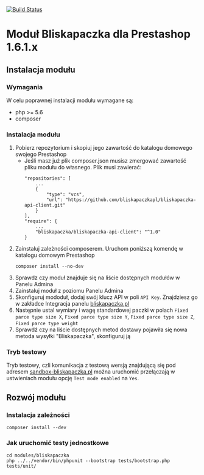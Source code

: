 [![Build Status](https://travis-ci.org/bliskapaczkapl/prestashop.svg?branch=master)](https://travis-ci.org/bliskapaczkapl/prestashop)

# Moduł Bliskapaczka dla Prestashop 1.6.1.x 

## Instalacja modułu

### Wymagania
W celu poprawnej instalacji modułu wymagane są:
- php >= 5.6
- composer

### Instalacja modułu
1. Pobierz repozytorium i skopiuj jego zawartość do katalogu domowego swojego Prestashop
    - Jeśli masz już plik composer.json musisz zmergować zawartość pliku modułu do własnego. Plik musi zawierać:
        ```
        "repositories": [
            ...
            {
                "type": "vcs",
                "url": "https://github.com/bliskapaczkapl/bliskapaczka-api-client.git"
            }
        ],
        "require": {
            ...
            "bliskapaczka/bliskapaczka-api-client": "^1.0"
        }
        ```
1. Zainstaluj zależności composerem. Uruchom poniższą komendę w katalogu domowym Prestashop
    ```
    composer install --no-dev
    ```
1. Sprawdz czy moduł znajduje się na liście dostępnych modułów w Panelu Admina
1. Zainstaluj moduł z poziomu Panelu Admina
1. Skonfiguruj mododuł, dodaj swój klucz API w poli `API Key`. Znajdziesz go w zakładce Integracja panelu [bliskapaczka.pl](http://bliskapaczka.pl/panel/integracja)
1. Następnie ustal wymiary i wagę standardowej paczki w polach `Fixed parce type size X`, `Fixed parce type size Y`, `Fixed parce type size Z`, `Fixed parce type weight`
1. Sprawdź czy na liście dostępnych metod dostawy pojawiła się nowa metoda wysyłki "Bliskapaczka", skonfiguruj ją

### Tryb testowy

Tryb testowy, czli komunikacja z testową wersją znajdującą się pod adresem [sandbox-bliskapaczka.pl](https://sandbox-bliskapaczka.pl/) można uruchomić przełączają w ustwieniach modułu opcję `Test mode enabled` na `Yes`.

## Rozwój modułu

### Instalacja zależności
```
composer install --dev
```

### Jak uruchomić testy jednostkowe
```
cd modules/bliskapaczka
php ../../vendor/bin/phpunit --bootstrap tests/bootstrap.php tests/unit/
```
